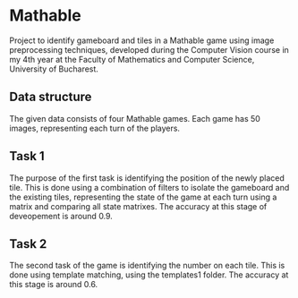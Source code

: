 # Mathable
Project to identify gameboard and tiles in a Mathable game using image preprocessing techniques, developed during the Computer Vision course in my 4th year at the Faculty of Mathematics and Computer Science, University of Bucharest. 

## Data structure
The given data consists of four Mathable games. Each game has 50 images, representing each turn of the players. 

## Task 1
The purpose of the first task is identifying the position of the newly placed tile. This is done using a combination of filters to isolate the gameboard and the existing tiles, representing the state of the game at each turn using a matrix and comparing all state matrixes. The accuracy at this stage of deveopement is around 0.9.

## Task 2
The second task of the game is identifying the number on each tile. This is done using template matching, using the templates1 folder. The accuracy at this stage is around 0.6.

